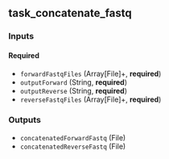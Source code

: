 
## task_concatenate_fastq

### Inputs

#### Required

  * `forwardFastqFiles` (Array[File]+, **required**)
  * `outputForward` (String, **required**)
  * `outputReverse` (String, **required**)
  * `reverseFastqFiles` (Array[File]+, **required**)

### Outputs

  * `concatenatedForwardFastq` (File)
  * `concatenatedReverseFastq` (File)
